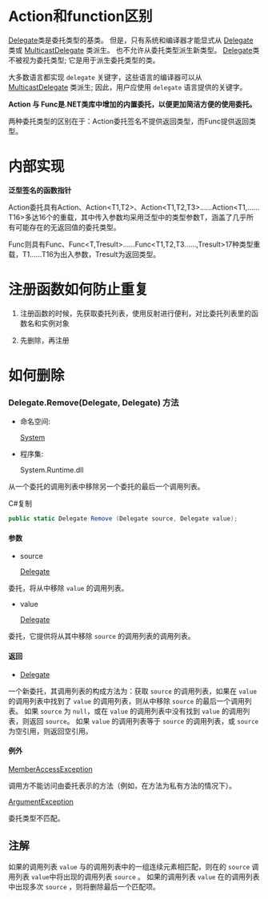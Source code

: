 # Action和function区别

[Delegate](https://docs.microsoft.com/zh-cn/dotnet/api/system.delegate?view=netstandard-1.4)类是委托类型的基类。 但是，只有系统和编译器才能显式从 [Delegate](https://docs.microsoft.com/zh-cn/dotnet/api/system.delegate?view=netstandard-1.4) 类或 [MulticastDelegate](https://docs.microsoft.com/zh-cn/dotnet/api/system.multicastdelegate?view=netstandard-1.4) 类派生。 也不允许从委托类型派生新类型。 [Delegate](https://docs.microsoft.com/zh-cn/dotnet/api/system.delegate?view=netstandard-1.4)类不被视为委托类型; 它是用于派生委托类型的类。

大多数语言都实现 `delegate` 关键字，这些语言的编译器可以从 [MulticastDelegate](https://docs.microsoft.com/zh-cn/dotnet/api/system.multicastdelegate?view=netstandard-1.4) 类派生; 因此，用户应使用 `delegate` 语言提供的关键字。

**Action 与 Func是.NET类库中增加的内置委托，以便更加简洁方便的使用委托。**

两种委托类型的区别在于：Action委托签名不提供返回类型，而Func提供返回类型。

# 内部实现

**泛型签名的函数指针**

Action委托具有Action<T>、Action<T1,T2>、Action<T1,T2,T3>……Action<T1,……T16>多达16个的重载，其中传入参数均采用泛型中的类型参数T，涵盖了几乎所有可能存在的无返回值的委托类型。

Func则具有Func<TResult>、Func<T,Tresult>……Func<T1,T2,T3……,Tresult>17种类型重载，T1……T16为出入参数，Tresult为返回类型。

# 注册函数如何防止重复

1. 注册函数的时候，先获取委托列表，使用反射进行便利，对比委托列表里的函数名和实例对象

2. 先删除，再注册

# 如何删除

### Delegate.Remove(Delegate, Delegate) 方法

- 命名空间:

  [System](https://docs.microsoft.com/zh-cn/dotnet/api/system?view=netstandard-1.4)

- 程序集:

  System.Runtime.dll

从一个委托的调用列表中移除另一个委托的最后一个调用列表。

C#复制

```csharp
public static Delegate Remove (Delegate source, Delegate value);
```

#### 参数

- source

  [Delegate](https://docs.microsoft.com/zh-cn/dotnet/api/system.delegate?view=netstandard-1.4)

委托，将从中移除 `value` 的调用列表。

- value

  [Delegate](https://docs.microsoft.com/zh-cn/dotnet/api/system.delegate?view=netstandard-1.4)

委托，它提供将从其中移除 `source` 的调用列表的调用列表。

#### 返回

- [Delegate](https://docs.microsoft.com/zh-cn/dotnet/api/system.delegate?view=netstandard-1.4)

一个新委托，其调用列表的构成方法为：获取 `source` 的调用列表，如果在 `value` 的调用列表中找到了 `value` 的调用列表，则从中移除 `source` 的最后一个调用列表。 如果 `source` 为 `null`，或在 `value` 的调用列表中没有找到 `value` 的调用列表，则返回 `source`。 如果 `value` 的调用列表等于 `source` 的调用列表，或 `source` 为空引用，则返回空引用。

#### 例外

[MemberAccessException](https://docs.microsoft.com/zh-cn/dotnet/api/system.memberaccessexception?view=netstandard-1.4)

调用方不能访问由委托表示的方法（例如，在方法为私有方法的情况下）。

[ArgumentException](https://docs.microsoft.com/zh-cn/dotnet/api/system.argumentexception?view=netstandard-1.4)

委托类型不匹配。

## 注解

如果的调用列表 `value` 与的调用列表中的一组连续元素相匹配，则在的 `source` 调用列表 `value`中将出现的调用列表 `source` 。 如果的调用列表 `value` 在的调用列表中出现多次 `source` ，则将删除最后一个匹配项。


